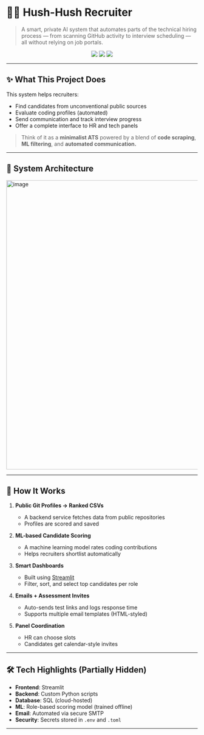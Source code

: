 # 🕵️‍♂️ Hush-Hush Recruiter

> A smart, private AI system that automates parts of the technical hiring process — from scanning GitHub activity to interview scheduling — all without relying on job portals.

<p align="center">
  <img src="https://img.shields.io/badge/Python-Streamlit-blue?logo=python" />
  <img src="https://img.shields.io/badge/Deployed-GCP-orange?logo=googlecloud" />
  <img src="https://img.shields.io/badge/Automated-Hiring-green?logo=fastapi" />
</p>

---

## ✨ What This Project Does

This system helps recruiters:
- Find candidates from unconventional public sources
- Evaluate coding profiles (automated)
- Send communication and track interview progress
- Offer a complete interface to HR and tech panels

> Think of it as a **minimalist ATS** powered by a blend of **code scraping**, **ML filtering**, and **automated communication.**

---

## 🧭 System Architecture

<img width="760" alt="image" src="https://github.com/user-attachments/assets/76dc46e8-9d99-4111-8ac0-4b8a8f218359" />

---

## 🧠 How It Works

1. **Public Git Profiles → Ranked CSVs**
   - A backend service fetches data from public repositories
   - Profiles are scored and saved

2. **ML-based Candidate Scoring**
   - A machine learning model rates coding contributions
   - Helps recruiters shortlist automatically

3. **Smart Dashboards**
   - Built using [Streamlit](https://streamlit.io/)
   - Filter, sort, and select top candidates per role

4. **Emails + Assessment Invites**
   - Auto-sends test links and logs response time
   - Supports multiple email templates (HTML-styled)

5. **Panel Coordination**
   - HR can choose slots
   - Candidates get calendar-style invites

---

## 🛠️ Tech Highlights (Partially Hidden)

- **Frontend**: Streamlit
- **Backend**: Custom Python scripts 
- **Database**: SQL (cloud-hosted)
- **ML**: Role-based scoring model (trained offline)
- **Email**: Automated via secure SMTP
- **Security**: Secrets stored in `.env` and `.toml`

---
